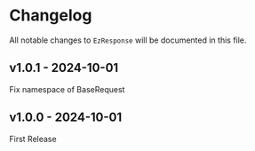# Changelog

All notable changes to `EzResponse` will be documented in this file.

## v1.0.1 - 2024-10-01

Fix namespace of BaseRequest

## v1.0.0 - 2024-10-01

First Release
